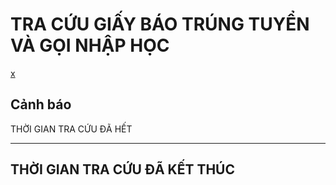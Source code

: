 # TRA CỨU GIẤY BÁO TRÚNG TUYỂN VÀ GỌI NHẬP HỌC

[x](#)

## Cảnh báo

THỜI GIAN TRA CỨU ĐÃ HẾT

---

## **THỜI GIAN TRA CỨU ĐÃ KẾT THÚC**